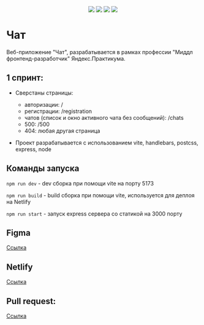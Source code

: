 <p align="center">
    <img src="https://img.shields.io/badge/vite-4.4.5-ff96b4" />
    <img src="https://img.shields.io/badge/handlebars-16.0.0-blue" />
    <img src="https://img.shields.io/badge/express-4.18.1-green" />
    <img src="https://img.shields.io/badge/node-1.6.0-blue" />
</p>

# Чат
Веб-приложение "Чат", разрабатывается в рамках профессии "Миддл фронтенд-разработчик" Яндекс.Практикума.

## 1 спринт:
* Сверстаны страницы:
    * авторизации: /
    * регистрации: /registration
    * чатов (список и окно активного чата без сообщений): /chats
    * 500: /500
    * 404: любая другая страница

* Проект разрабатывается с использованием vite, handlebars, postcss, express, node

## Команды запуска

```npm run dev``` - dev сборка при помощи vite на порту 5173

```npm run build``` - build сборка при помощи vite, используется для деплоя на Netlify

```npm run start``` - запуск express сервера со статикой на 3000 порту

## Figma

[Ссылка](https://www.figma.com/file/8LlwdhYMLkYS1JkfFfYu0T/Спринт-1?node-id=0%3A1)

## Netlify

[Ссылка](https://glowing-ganache-d299a5.netlify.app)

## Pull request:

[Ссылка]()
